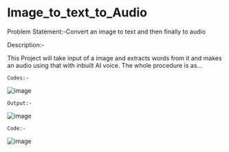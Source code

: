 # Image_to_text_to_Audio


Problem Statement:-Convert an image to text and then finally to audio

Description:-

This Project will take input of a image and extracts words from it and makes an audio using that with inbuilt AI voice. The whole procedure is as...


    Codes:-
    
![image](https://github.com/bajrangimishra9/Image_to_text_to_Audio/assets/155826931/a1f8556f-a18d-4897-bae2-e9d7bd64fd88)


    Output:-

![image](https://github.com/bajrangimishra9/Image_to_text_to_Audio/assets/155826931/53d1d984-9442-42ec-aa24-06c31ff19278)












    Code:-
![image](https://github.com/bajrangimishra9/Image_to_text_to_Audio/assets/155826931/5b5640b3-ca25-4817-b86f-33cd877a2d65)

